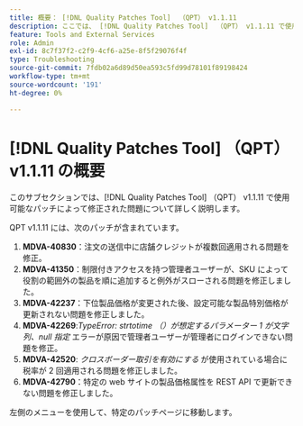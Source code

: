 ```yaml
---
title: 概要： [!DNL Quality Patches Tool]  （QPT） v1.1.11
description: ここでは、 [!DNL Quality Patches Tool]  （QPT） v1.1.11 で使用可能なパッチによって修正された問題について詳しく説明します。
feature: Tools and External Services
role: Admin
exl-id: 8c7f37f2-c2f9-4cf6-a25e-8f5f29076f4f
type: Troubleshooting
source-git-commit: 7fdb02a6d89d50ea593c5fd99d78101f89198424
workflow-type: tm+mt
source-wordcount: '191'
ht-degree: 0%

---
```


# [!DNL Quality Patches Tool] （QPT） v1.1.11 の概要

このサブセクションでは、[!DNL Quality Patches Tool] （QPT） v1.1.11 で使用可能なパッチによって修正された問題について詳しく説明します。

QPT v1.1.11 には、次のパッチが含まれています。

1. **MDVA-40830**：注文の送信中に店舗クレジットが複数回適用される問題を修正。
1. **MDVA-41350**：制限付きアクセスを持つ管理者ユーザーが、SKU によって役割の範囲外の製品を順に追加すると例外がスローされる問題を修正しました。
1. **MDVA-42237**：下位製品価格が変更された後、設定可能な製品特別価格が更新されない問題を修正しました。
1. **MDVA-42269**:*TypeError: strtotime （）が想定するパラメーター 1 が文字列、null 指定* エラーが原因で管理者ユーザーが管理者にログインできない問題を修正。
1. **MDVA-42520**: *クロスボーダー取引を有効にする* が使用されている場合に税率が 2 回適用される問題を修正しました。
1. **MDVA-42790**：特定の web サイトの製品価格属性を REST API で更新できない問題を修正しました。

左側のメニューを使用して、特定のパッチページに移動します。
